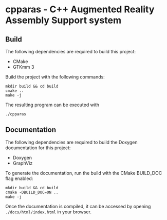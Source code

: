 # cpparas - C++ Augmented Reality Assembly Support system

## Build

The following dependencies are required to build this project:
- CMake
- GTKmm 3

Build the project with the following commands:
```
mkdir build && cd build
cmake ..
make -j
```

The resulting program can be executed with
```
./cpparas
```

## Documentation

The following dependencies are required to build the Doxygen documentation for
this project:
- Doxygen
- GraphViz

To generate the documentation, run the build with the CMake BUILD_DOC
flag enabled:
```
mkdir build && cd build
cmake -DBUILD_DOC=ON ..
make -j
```

Once the documentation is compiled, it can be accessed by opening
`./docs/html/index.html` in your browser.
